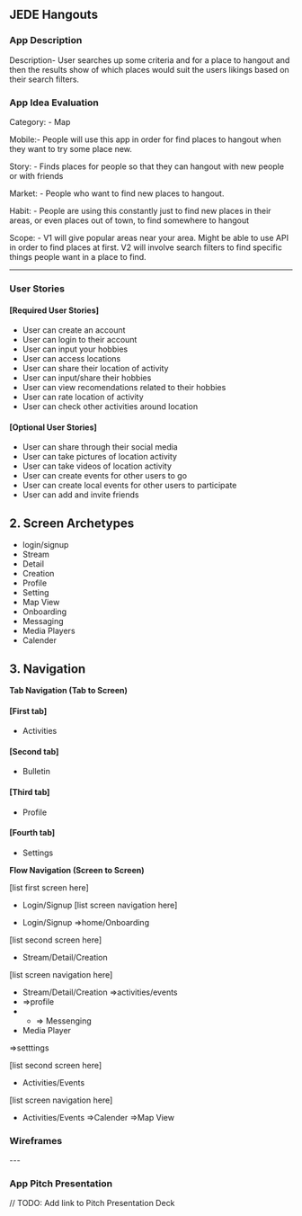 ## JEDE Hangouts


### App Description

Description- User searches up some criteria and for a place to hangout and then the results show of which places would suit the users likings based on their search filters.

### App Idea Evaluation

Category: - Map

Mobile:- People will use this app in order for find places to hangout when they want to try some place new.

Story: - Finds places for people so that they can hangout with new people or with friends

Market: - People who want to find new places to hangout.

Habit: - People are using this constantly just to find new places in their areas, or even places out of town, to find somewhere to hangout

Scope: - V1 will give popular areas near your area. Might be able to use API in order to find places at first. V2 will involve search filters to find specific things people want in a place to find.

---

### User Stories
#### [Required User Stories]

- User can create an account
- User can login to their account
- User can input your hobbies
- User can access locations
- User can share their location of activity
- User can input/share their hobbies
- User can view recomendations related to their hobbies
- User can rate location of activity 
- User can check other activities around location

#### [Optional User Stories]
- User can share through their social media
- User can take pictures of location activity
- User can take videos of location activity
- User can create events for other users to go
- User can create local events for other users to participate
- User can add and invite friends


## 2. Screen Archetypes

- login/signup
- Stream
- Detail
- Creation
- Profile
- Setting
- Map View
- Onboarding
- Messaging
- Media Players
- Calender

## 3. Navigation
**Tab Navigation (Tab to Screen)**

#### [First tab]
- Activities
#### [Second tab]
- Bulletin
#### [Third tab]
- Profile
#### [Fourth tab]
- Settings

**Flow Navigation (Screen to Screen)** 

[list first screen here]
- Login/Signup
[list screen navigation here]

- Login/Signup
 =>home/Onboarding
 

[list second screen here]

- Stream/Detail/Creation

[list screen navigation here]

- Stream/Detail/Creation
=>activities/events
- =>profile
- - => Messenging
- Media Player

=>setttings

[list second screen here]

- Activities/Events

[list screen navigation here]

- Activities/Events
=>Calender
    =>Map View
    
### Wireframes
<blockquote class="imgur-embed-pub" lang="en" data-id="a/bVUi14T"><a href="//imgur.com/bVUi14T"></a></blockquote><script async src="//s.imgur.com/min/embed.js" charset="utf-8"></script>
---


### App Pitch Presentation
// TODO: Add link to Pitch Presentation Deck
